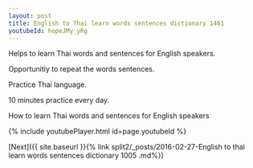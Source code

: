 ```yaml
---
layout: post
title: English to Thai learn words sentences dictionary 1461 
youtubeId: hopeJMy_yRg
---
```

 
 
Helps to learn Thai words and sentences for English speakers.

Opportunitiy to repeat the words sentences. 

Practice Thai language. 
 
10 minutes practice every day. 
 
How to learn Thai words and sentences for English speakers 
 
{% include youtubePlayer.html id=page.youtubeId %}
 
 
[Next]({{ site.baseurl }}{% link  split2/_posts/2016-02-27-English to thai learn words sentences dictionary 1005 .md%})
 
